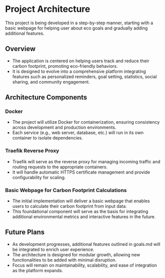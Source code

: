 # Project Architecture

This project is being developed in a step-by-step manner, starting with a basic webpage for helping user about eco goals and gradually adding additional features.

## Overview

- The application is centered on helping users track and reduce their carbon footprint, promoting eco-friendly behaviors.
- It is designed to evolve into a comprehensive platform integrating features such as personalized reminders, goal setting, statistics, social sharing, and community engagement.

## Architecture Components

### Docker

- The project will utilize Docker for containerization, ensuring consistency across development and production environments.
- Each service (e.g., web server, database, etc.) will run in its own container to isolate dependencies.

### Traefik Reverse Proxy

- Traefik will serve as the reverse proxy for managing incoming traffic and routing requests to the appropriate containers.
- It will handle automatic HTTPS certificate management and provide configurability for scaling.

### Basic Webpage for Carbon Footprint Calculations

- The initial implementation will deliver a basic webpage that enables users to calculate their carbon footprint from input data.
- This foundational component will serve as the basis for integrating additional environmental metrics and interactive features in the future.

## Future Plans

- As development progresses, additional features outlined in goals.md will be integrated to enrich user experience.
- The architecture is designed for modular growth, allowing new functionalities to be added with minimal disruption.
- Focus will remain on maintainability, scalability, and ease of integration as the platform expands. 